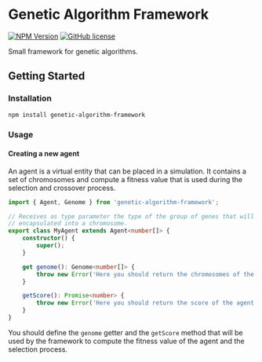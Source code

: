 # Genetic Algorithm Framework
[![NPM Version](https://img.shields.io/npm/v/genetic-algorithm-framework)](https://www.npmjs.com/package/genetic-algorithm-framework)
[![GitHub license](https://img.shields.io/github/license/Naereen/StrapDown.js.svg)](https://github.com/RolandoAndrade/general-simulation-framework/blob/master/LICENSE)

Small framework for genetic algorithms.

## Getting Started

### Installation

```bash
npm install genetic-algorithm-framework
```

### Usage

#### Creating a new agent

An agent is a virtual entity that can be placed in a simulation. It contains a set of chromosomes and compute
a fitness value that is used during the selection and crossover process.

```typescript
import { Agent, Genome } from 'genetic-algorithm-framework';

// Receives as type parameter the type of the group of genes that will be
// encapsulated into a chromosome.
export class MyAgent extends Agent<number[]> {
    constructor() {
        super();
    }

    get genome(): Genome<number[]> {
        throw new Error('Here you should return the chromosomes of the agent used to compute the score.');
    }

    getScore(): Promise<number> {
        throw new Error('Here you should return the score of the agent used for the selection process.');
    }
}
```

You should define the `genome` getter and the `getScore` method that will be used by the
framework to compute the fitness value of the agent and the selection process.
